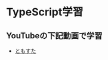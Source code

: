 # TypeScript学習

## YouTubeの下記動画で学習
- [ともすた](https://www.youtube.com/watch?v=GgL3SwKW_KA&ab_channel=%E3%81%9F%E3%81%AB%E3%81%90%E3%81%A1%E3%81%BE%E3%81%93%E3%81%A8%E3%81%AE%E3%81%A8%E3%82%82%E3%81%99%E3%81%9F%E3%83%81%E3%83%A3%E3%83%B3%E3%83%8D%E3%83%AB)